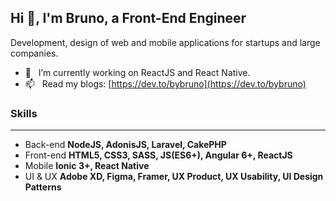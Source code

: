 ## Hi 👋, I'm Bruno, a Front-End Engineer ##

Development, design of web and mobile applications for startups and large companies. 

- 🔭 &nbsp; I’m currently working on ReactJS and React Native.
- 📫 &nbsp; Read my blogs: [https://dev.to/bybruno](https://dev.to/bybruno)

### Skills ###
----------------------------------------------------------------------------------------------------------------------------
- Back-end **NodeJS, AdonisJS, Laravel, CakePHP** 
- Front-end **HTML5, CSS3, SASS, JS(ES6+), Angular 6+, ReactJS**
- Mobile **Ionic 3+, React Native**
- UI & UX **Adobe XD, Figma, Framer, UX Product, UX Usability, UI Design Patterns**
